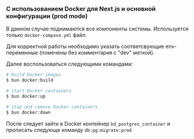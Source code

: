 ### С использованием Docker для Next.js и основной конфигурации (prod mode)

В данном случае поднимаются все компоненты системы. Используется только `docker-compose.yml` файл.

Для корректной работы необходимо указать соответсвующие env-переменные (помечены без комментария с "dev" меткой).

Далее воспользоваться следующими командами:

```bash
# build Docker images
$ bun docker:build

# start Docker containers
$ bun docker:up

# stop and remove Docker containers
$ bun docker:down
```

После следует зайти в Docker контейнер `bd_postgres_container` и прописать следующе команду `db:pg:migrate:prod`
